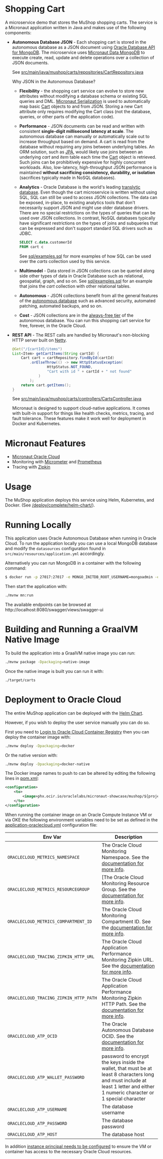 # Shopping Cart

A microservice demo that stores the MuShop shopping carts. The service is a Micronaut application written in Java and makes use of the following components:

  * **Autonomous Database JSON** - Each shopping cart is stored in the autonomous database as a JSON document using [Oracle Database API for MongoDB](https://docs.oracle.com/en/database/oracle/mongodb-api/mgapi/overview-oracle-database-api-mongodb.html).  The microservice uses [Micronaut Data MongoDB](https://micronaut-projects.github.io/micronaut-data/latest/guide/#mongo) to execute create, read, update and delete operations over a collection of JSON documents.
    
    See [src/main/java/mushop/carts/repositories/CartRepository.java](src/main/java/mushop/carts/repositories/CartRepository.java)

    Why JSON in the Autonomous Database?

    * **Flexibility** - the shopping cart service can evolve to store new attributes without modifying a database schema or existing SQL queries and DML. [Micronaut Serialization](https://micronaut-projects.github.io/micronaut-serialization/snapshot/guide/#introduction) is used to automatically map basic [Cart](src/main/java/mushop/carts/entities/Cart.java) objects to and from JSON. Storing a new Cart attribute only requires modifying the Cart class (not the database, queries, or other parts of the application code).

    * **Performance** - JSON documents can be read and written with consistent **single-digit millisecond latency at scale**. The autonomous database can manually or automatically scale out to increase throughput based on demand.  A cart is read from the database without requiring any joins between underlying tables.  An ORM solution, such as [JPA](https://en.wikipedia.org/wiki/Java_Persistence_API), would likely use joins between an underlying _cart_ and _item_ table each time the [Cart](src/main/java/mushop/carts/entities/Cart.java) object is retrieved.  Such joins can be prohibitively expensive for highly concurrent workloads. Also, low-latency, high-throughput JSON performance is maintained **without sacrificing consistency, durability, or isolation** (sacrifices typically made in NoSQL databases).

    * **Analytics** - Oracle Database is the world's leading [translytic database](https://blogs.oracle.com/database/oracle-1-in-forresters-translytical-data-platforms-wave-v2).  Even though the cart microservice is written without using SQL, SQL can still be used to access JSON collections.  The data can be exposed, in-place, to existing analytics tools that don't necessarily support JSON and might use older database drivers.  There are no special restrictions on the types of queries that can be used over JSON collections.  In contrast, NoSQL databases typically have significant restrictions on the types of joins and subqueries that can be expressed and don't support standard SQL drivers such as JDBC.

      ```SQL
      SELECT c.data.customerId
      FROM cart c
      ```
      See [sql/examples.sql](sql/examples.sql) for more examples of how SQL can be used over the _carts_ collection used by this service.

    * **Multimodel** - Data stored in JSON collections can be queried along side other types of data in Oracle Database such as relational, geospatial, graph, and so on.  See [sql/examples.sql](sql/examples.sql) for an example that joins the _cart_ collection with other relational tables.

    * **Autonomous** - JSON collections benefit from all the general features of the [autonomous database](https://www.oracle.com/database/what-is-autonomous-database.html) such as advanced security, automated patching, automated backups, and so on.

    * **Cost** - JSON collections are in the [always-free tier](https://www.oracle.com/cloud/free/) of the autonomous database.  You can run this shopping cart service for free, forever, in the Oracle Cloud.

  * **REST API** - The REST calls are handled by Micronaut's non-blocking HTTP server built on [Netty](https://netty.io/).

    ```java
    @Get("/{cartId}/items")
    List<Item> getCartItems(String cartId) {
        Cart cart = cartRepository.findById(cartId)
            .orElseThrow(() -> new HttpStatusException(
                    HttpStatus.NOT_FOUND,
                    "Cart with id " + cartId + " not found"
                )
            );
        return cart.getItems();
    }
    ```
     See [src/main/java/mushop/carts/controllers/CartsController.java](src/main/java/mushop/carts/controllers/CartsController.java)

     Micronaut is designed to support cloud-native applications. It comes with built-in support for things like health checks, metrics, tracing, and fault tolerance.  These features make it work well for deployment in Docker and Kubernetes.

# Micronaut Features

* [Micronaut Oracle Cloud](https://micronaut-projects.github.io/micronaut-oracle-cloud/latest/guide/)
* Monitoring with [Micrometer](https://micrometer.io/) and [Prometheus](https://prometheus.io/)
* Tracing with [Zipkin](https://zipkin.io/)

# Usage

The MuShop application deploys this service using Helm, Kubernetes, and Docker. (See
[/deploy/complete/helm-chart/](https://github.com/oracle-quickstart/oci-micronaut/tree/master/deploy/complete/helm-chart)).

# Running Locally

This application uses Oracle Autonomous Database when running in Oracle Cloud. To run the application locally you can use a local MongoDB database and modify the `datasources` configuration found in `src/main/resources/application.yml` accordingly.

Alternatively you can run MongoDB in a container with the following command:

```bash
$ docker run -p 27017:27017 -e MONGO_INITDB_ROOT_USERNAME=mongoadmin -e MONGO_INITDB_ROOT_PASSWORD=mongopass -d mongo:tag
```

Then start the application with:

```bash
./mvnw mn:run
```

The available endpoints can be browsed at http://localhost:8080/swagger/views/swagger-ui

# Building and Running a GraalVM Native Image

To build the application into a GraalVM native image you can run:

```bash
./mvnw package -Dpackaging=native-image
```

Once the native image is built you can run it with:

```bash
./target/carts
```

# Deployment to Oracle Cloud

The entire MuShop application can be deployed with the [Helm Chart](../../deploy/complete/helm-chart).

However, if you wish to deploy the user service manually you can do so.

First you need to [Login to Oracle Cloud Container Registry](https://docs.oracle.com/en-us/iaas/Content/Functions/Tasks/functionslogintoocir.htm) then you can deploy the container image with:

```bash
./mvnw deploy -Dpackaging=docker
```

Or the native version with:

```bash
./mvnw deploy -Dpackaging=docker-native
```

The Docker image names to push to can be altered by editing the following lines in [pom.xml](https://github.com/oracle-quickstart/oci-micronaut/blob/983c78a8cd55ecc33b1b3aac6a2d68524683a5b3/src/carts/pom.xml#L224-L228):

```xml
<configuration>
    <to>
        <image>phx.ocir.io/oraclelabs/micronaut-showcase/mushop/${project.artifactId}-${docker.image.suffix}:${project.version}</image>
    </to>
</configuration>
```

When running the container image on an Oracle Compute Instance VM or via OKE the following environment variables need to be set as defined in the [application-oraclecloud.yml](src/main/resources/application-oraclecloud.yml) configuration file:


| Env Var | Description |
| --- | --- |
| `ORACLECLOUD_METRICS_NAMESPACE` | The Oracle Cloud Monitoring Namespace. See the [documentation for more info](https://micronaut-projects.github.io/micronaut-oracle-cloud/latest/guide/#micrometer). |
| `ORACLECLOUD_METRICS_RESOURCEGROUP` | [The Oracle Cloud Monitoring Resource Group. See the [documentation for more info](https://micronaut-projects.github.io/micronaut-oracle-cloud/latest/guide/#micrometer). |
| `ORACLECLOUD_METRICS_COMPARTMENT_ID` | The Oracle Cloud Monitoring Compartment ID. See the [documentation for more info](https://micronaut-projects.github.io/micronaut-oracle-cloud/latest/guide/#micrometer). |
| `ORACLECLOUD_TRACING_ZIPKIN_HTTP_URL` | The Oracle Cloud Application Performance Monitoring Zipkin URL. See the [documentation for more info](https://micronaut-projects.github.io/micronaut-oracle-cloud/latest/guide/#tracing). |
| `ORACLECLOUD_TRACING_ZIPKIN_HTTP_PATH` | The Oracle Cloud Application Performance Monitoring Zipkin HTTP Path. See the [documentation for more info](https://micronaut-projects.github.io/micronaut-oracle-cloud/latest/guide/#tracing). |
| `ORACLECLOUD_ATP_OCID` | The Oracle Autonomous Database OCID. See the [documentation for more info](https://micronaut-projects.github.io/micronaut-oracle-cloud/latest/guide/#autonomousDatabase).  |
| `ORACLECLOUD_ATP_WALLET_PASSWORD` | password to encrypt the keys inside the wallet, that must be at least 8 characters long and must include at least 1 letter and either 1 numeric character or 1 special character |
| `ORACLECLOUD_ATP_USERNAME` | The database username |
| `ORACLECLOUD_ATP_PASSWORD` | The database password |
| `ORACLECLOUD_ATP_HOST` | The database host |

In addition [instance principal needs to be configured](https://docs.oracle.com/en-us/iaas/Content/Identity/Tasks/callingservicesfrominstances.htm) to ensure the VM or container has access to the necessary Oracle Cloud resources.
